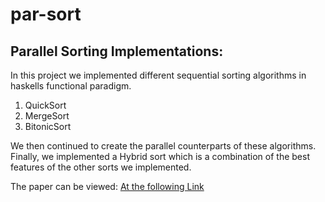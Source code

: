 # par-sort
## Parallel Sorting Implementations:
In this project we implemented different sequential sorting algorithms in haskells functional paradigm.

1. QuickSort
2. MergeSort
3. BitonicSort

We then continued to create the parallel counterparts of these algorithms.
Finally, we implemented a Hybrid sort which is a combination of the best features of the other sorts we implemented. 

The paper can be viewed: [At the following Link][1]

[1]:http://www.cs.columbia.edu/~sedwards/classes/2020/4995-fall/reports/Sorting.pdf
